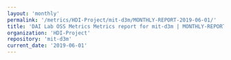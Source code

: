 ```yaml
---
layout: 'monthly'
permalink: '/metrics/HDI-Project/mit-d3m/MONTHLY-REPORT-2019-06-01/'
title: 'DAI Lab OSS Metrics Metrics report for mit-d3m | MONTHLY-REPORT-2019-06-01'
organization: 'HDI-Project'
repository: 'mit-d3m'
current_date: '2019-06-01'
---
```

